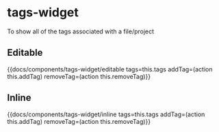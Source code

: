 # tags-widget

To show all of the tags associated with a file/project

## Editable
{{docs/components/tags-widget/editable tags=this.tags addTag=(action this.addTag) removeTag=(action this.removeTag)}}

## Inline
{{docs/components/tags-widget/inline tags=this.tags addTag=(action this.addTag) removeTag=(action this.removeTag)}}

